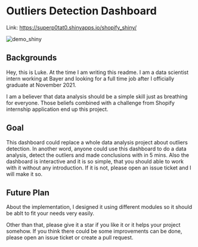 # Outliers Detection Dashboard

Link: https://superp0tat0.shinyapps.io/shopify_shiny/

![demo_shiny](https://raw.githubusercontent.com/superp0tat0/superp0tat0.github.io/master/files_posts/project_shiny.png)

## Backgrounds
Hey, this is Luke. At the time I am writing this readme. I am a data scientist intern working at Bayer and looking for a full time job after I officially graduate at November 2021.

I am a believer that data analysis should be a simple skill just as breathing for everyone. Those beliefs combined with a challenge from Shopify internship application end up this project. 

## Goal

This dashboard could replace a whole data analysis project about outliers detection. In another word, anyone could use this dashboard to do a data analysis, detect the outliers and made conclusions with in 5 mins. Also the dashboard is interactive and it is so simple, that you should able to work with it without any introduction. If it is not, please open an issue ticket and I will make it so.

## Future Plan

About the implementation, I designed it using different modules so it should be ablt to fit your needs very easily.

Other than that, please give it a star if you like it or it helps your project somehow. If you think there could be some improvements can be done, please open an issue ticket or create a pull request.
